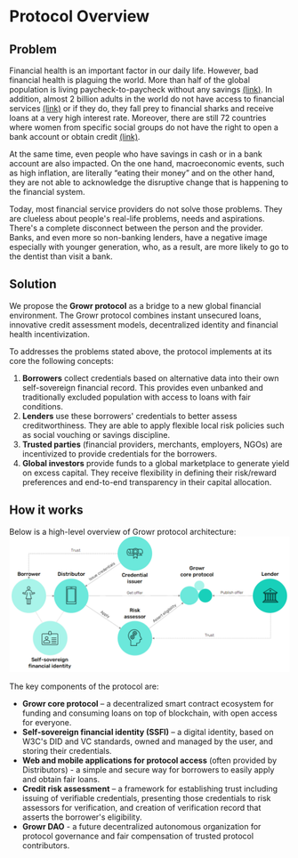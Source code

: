# Protocol Overview

## Problem
Financial health is an important factor in our daily life. However, bad financial health is plaguing the world. More than half of the global population is living paycheck-to-paycheck without any savings [(link)](https://globalﬁndex.worldbank.org/sites/globalﬁndex/ﬁles/chapters/2017%20Findex%20full%20report_chapter5.pdf). In addition, almost 2 billion adults in the world do not have access to financial services [(link)](https://ufa.worldbank.org/en/ufa) or if they do, they  fall prey to financial sharks and receive loans at a very high interest rate. Moreover, there are still 72 countries where women from specific social groups do not have the right to open a bank account or obtain credit [(link)](https://www3.weforum.org/docs/WEF_GGGR_2020.pdf).

At the same time, even people who have savings in cash or in a bank account are also impacted. On the one hand, macroeconomic events, such as high inflation, are literally “eating their money” and on the other hand, they are not able to acknowledge the disruptive change that is happening to the financial system.

Today, most financial service providers do not solve those problems. They are clueless about people's real-life problems, needs and aspirations. There's a complete disconnect between the person and the provider. Banks, and even more so non-banking lenders, have a negative image especially with younger generation, who, as a result, are more likely to go to the dentist than visit a bank.

## Solution
We propose the **Growr protocol** as a bridge to a new global financial environment. The Growr protocol combines instant unsecured loans, innovative credit assessment models, decentralized identity and financial health incentivization.

To addresses the problems stated above, the protocol implements at its core the following concepts:
1. **Borrowers** collect credentials based on alternative data into their own self-sovereign financial record. This provides even unbanked and traditionally excluded population with access to loans with fair conditions.
2. **Lenders** use these borrowers' credentials to better assess creditworthiness. They are able to apply flexible local risk policies such as social vouching or savings discipline.
3. **Trusted parties** (financial providers, merchants, employers, NGOs) are incentivized to provide credentials for the borrowers.
4. **Global investors** provide funds to a global marketplace to generate yield on excess capital. They receive flexibility in defining their risk/reward preferences and end-to-end transparency in their capital allocation.

## How it works
Below is a high-level overview of Growr protocol architecture:
![How it works](../images/growr-how-it-works.png)

The key components of the protocol are: 
- **Growr core protocol** – a decentralized smart contract ecosystem for funding and consuming loans on top of blockchain, with open access for everyone.
- **Self-sovereign financial identity (SSFI)** – a digital identity, based on W3C's DID and VC standards, owned and managed by the user, and storing their credentials.
- **Web and mobile applications for protocol access** (often provided by Distributors) - a simple and secure way for borrowers to easily apply and obtain fair loans.
- **Credit risk assessment** – a framework for establishing trust including issuing of verifiable credentials, presenting those credentials to risk assessors for verification, and creation of verification record that asserts the borrower's eligibility.
- **Growr DAO** - a future decentralized autonomous organization for protocol governance and fair compensation of trusted protocol contributors.
  



